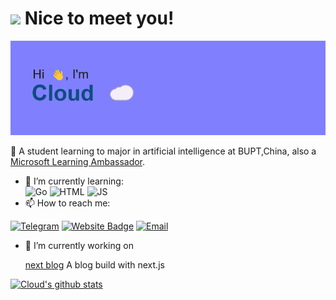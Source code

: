 ### <h1><img src="https://emojis.slackmojis.com/emojis/images/1531849430/4246/blob-sunglasses.gif?1531849430" width="30"/> Nice to meet you!</h1>
<p><img src="https://github.com/Cloud0310/Cloud0310/raw/main/index.png" />
</p>

🏫 A student learning to major in artificial intelligence at BUPT,China, also a [Microsoft Learning Ambassador](https://mvp.microsoft.com/en-US/studentambassadors/profile/8f2e061e-b583-4155-85e6-c8319cbdcdcb).

- 🌱 I’m currently learning:  
  ![Go](https://img.shields.io/badge/go-%2300ADD8.svg?style=flat&logo=go&logoColor=white)
![HTML](https://img.shields.io/badge/HTML-239120?style=flat&logo=html5&logoColor=white)
![JS](https://img.shields.io/badge/JavaScript-F7DF1E?style=flat&logo=JavaScript&logoColor=white)
- 📫 How to reach me:

[![Telegram](https://img.shields.io/badge/Telegram-2CA5E0?style=flat&logo=telegram&logoColor=white)](https://t.me/cloud_SaltFish)
[![Website Badge](https://img.shields.io/badge/website-000000?style=flat&logo=About.me&logoColor=white)](https://touchingfish.day)
[![Email](https://img.shields.io/badge/Microsoft_Outlook-0078D4?style=flat&logo=microsoft-outlook&logoColor=white)](mailto:me@cloud0310.cn)
- 🔭 I’m currently working on

    [next blog](https://github.com/Cloud0310/next-blog) A blog build with next.js

<!--
**Cloud0310/Cloud0310** is a ✨ _special_ ✨ repository because its `README.md` (this file) appears on your GitHub profile.

Here are some ideas to get you started:

- 🔭 I’m currently working on ...
- 🌱 I’m currently learning ...
- 👯 I’m looking to collaborate on ...
- 🤔 I’m looking for help with ...
- 💬 Ask me about ...
- 📫 How to reach me: ...
- 😄 Pronouns: ...
- ⚡ Fun fact: ...
-->



[![Cloud's github stats](https://github-readme-stats.vercel.app/api?username=Cloud0310&theme=tokyonight)](https://github.com/anuraghazra/github-readme-stats)
